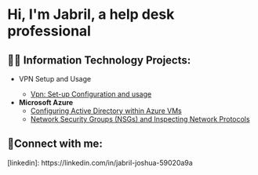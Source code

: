 <h1>Hi, I'm Jabril, a help desk professional 

<h2>👨‍💻 Information Technology Projects:</h2>


- VPN Setup and Usage <ProtonVPN>
  - [Vpn: Set-up Configuration and usage](https://github.com/Jabril09/set-up-config)
- <b>Microsoft Azure</b>
  - [Configuring Active Directory within Azure VMs](https://github.com/Jabril09/configure-ad)
  - [Network Security Groups (NSGs) and Inspecting Network Protocols](https://github.com/Jabril09/azure-network-protocols)

<h2>🤳Connect with me:</h2>
[linkedin]: https://linkedin.com/in/jabril-joshua-59020a9a
